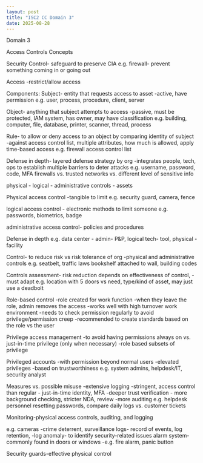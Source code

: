 ```yaml
---
layout: post
title: "ISC2 CC Domain 3"
date: 2025-08-28
---
```


Domain 3

Access Controls Concepts

Security Control- safeguard to preserve CIA
e.g. firewall- prevent something coming in or going out

Access
-restrict/allow access

Components:
Subject- entity that requests access to asset
-active, have permission
e.g. user, process, procedure, client, server

Object- anything that subject attempts to access
-passive, must be protected, IAM system, has owner, may have classification
e.g. building, computer, file, database, printer, scanner, thread, process

Rule- to allow or deny access to an object by comparing identity of subject
-against access control list, multiple attributes, how much is allowed, apply time-based access
e.g. firewall access control list

Defense in depth- layered defense strategy by org
-integrates people, tech, ops to establish multiple barriers to deter attacks
e.g. username, password, code, MFA
firewalls vs. trusted networks vs. different level of sensitive info

physical - logical - administrative controls - assets

Physical access control -tangible to limit
e.g. security guard, camera, fence

logical access control - electronic methods to limit someone
e.g. passwords, biometrics, badge

administrative access control- policies and procedures

Defense in depth
e.g. data center - admin- P&P, logical tech- tool, physical -facility

Control- to reduce risk vs risk tolerance of org
-physical and administrative controls
e.g. seatbelt, traffic laws
bookshelf attached to wall, building codes

Controls assessment- risk reduction depends on effectiveness of control, -must adapt
e.g. location with 5 doors vs need, type/kind of asset, may just use a deadbolt

Role-based control
-role created for work function
-when they leave the role, admin removes the access
-works well with high turnover work environment
-needs to check permission regularly to avoid privilege/permission creep
-recommended to create standards based on the role vs the user

Privilege access management
-to avoid having permissions always on vs. just-in-time privilege (only when necessary)
-role based subsets of privilege

Privileged accounts
-with permission beyond normal users
-elevated privileges
-based on trustworthiness
e.g. system admins, helpdesk/IT, security analyst

Measures vs. possible misuse
-extensive logging
-stringent, access control than regular - just-in-time identity, MFA
-deeper trust verification - more background checking, stricter NDA, review
-more auditing e.g. helpdesk personnel resetting passwords, compare daily logs vs. customer tickets

Monitoring-physical access controls, auditing, and logging

e.g. cameras -crime deterrent, surveillance
logs- record of events, log retention, -log anomaly- to identify security-related issues
alarm system-commonly found in doors or windows -e.g. fire alarm, panic button

Security guards-effective physical control
